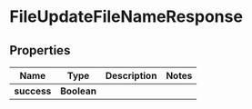 

# FileUpdateFileNameResponse


## Properties

| Name | Type | Description | Notes |
|------------ | ------------- | ------------- | -------------|
|**success** | **Boolean** |  |  |



